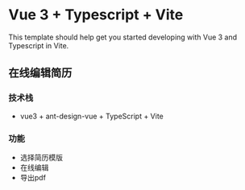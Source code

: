 # Vue 3 + Typescript + Vite

This template should help get you started developing with Vue 3 and Typescript in Vite.

## 在线编辑简历

### 技术栈

* vue3 + ant-design-vue + TypeScript + Vite 
### 功能

* 选择简历模版
* 在线编辑 
* 导出pdf


